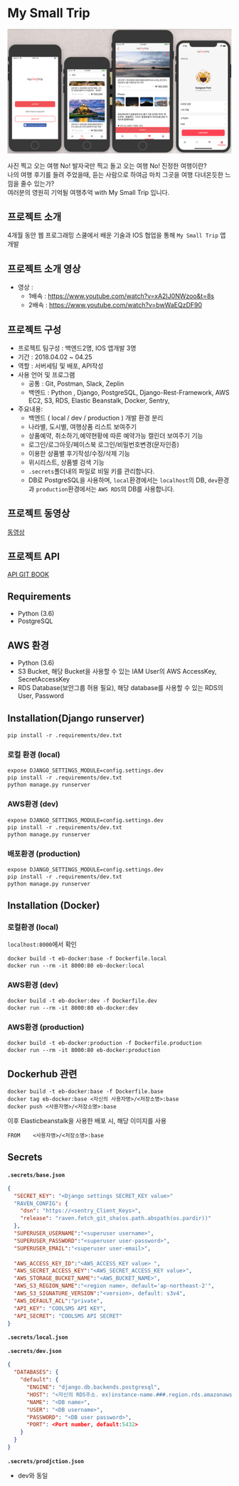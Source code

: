 # My Small Trip
<img src='./app/static/intro.png'>

사진 찍고 오는 여행 No! 발자국만 찍고 돌고 오는 여행 No! 진정한 여행이란? <br>
나의 여행 후기를 들려 주었을때, 듣는 사람으로 하여금 마치 그곳을 여행 다녀온듯한 느낌을 줄수 있는가? <br>
여러분의 영원히 기억될 여행추억 with My Small Trip 입니다. <br>

## 프로젝트 소개
 4개월 동안 웹 프로그래밍 스쿨에서 배운 기술과 IOS 협업을 통해 `My Small Trip` 앱 개발

## 프로젝트 소개 영상
- 영상 : 
    - 1배속 : https://www.youtube.com/watch?v=xA2IJ0NWzoo&t=8s
    - 2배속 : https://www.youtube.com/watch?v=bwWaEQzDF90
    
## 프로젝트 구성
- 프로젝트 팀구성 : 백엔드2명, IOS 앱개발 3명
- 기간 : 2018.04.02 ~ 04.25
- 역할 : 서버세팅 및 배포, API작성
- 사용 언어 및 프로그램
  - 공통 : Git, Postman, Slack, Zeplin
  - 백엔드 : Python , Django, PostgreSQL, Django-Rest-Framework, AWS EC2, S3, RDS, Elastic Beanstalk, Docker, Sentry,
- 주요내용:
  - 백엔드 ( local / dev / production ) 개발 환경 분리
  - 나라별, 도시별, 여행상품 리스트 보여주기
  - 상품예약, 취소하기,예약현황에 따른 예약가능 캘린더 보여주기 기능
  - 로그인/로그아웃/페이스북 로그인/비밀번호변경(문자인증)
  - 이용한 상품별 후기작성/수정/삭제 기능
  - 위시리스트, 상품별 검색 기능
  - `.secrets`폴더내의 파일로 비밀 키를 관리합니다.
  - DB로 PostgreSQL을 사용하며, `local`환경에서는 `localhost`의 DB, `dev`환경과 `production`환경에서는 `AWS RDS`의 DB를 사용합니다.

## 프로젝트 동영상 
[동영상](https://youtu.be/Q6kqeCazA8M)
## 프로젝트 API
[API GIT BOOK](https://kahee.gitbooks.io/my-small-trip/content/)

## Requirements
- Python (3.6)
- PostgreSQL

## AWS 환경
- Python (3.6)
- S3 Bucket, 해당 Bucket을 사용할 수 있는 IAM User의 AWS AccessKey, SecretAccessKey
- RDS Database(보안그룹 허용 필요), 해당 database를 사용할 수 있는 RDS의 User, Password

## Installation(Django runserver)

```
pip install -r .requirements/dev.txt
```

### 로컬 환경 (local)

```
expose DJANGO_SETTINGS_MODULE=config.settings.dev
pip install -r .requirements/dev.txt
python manage.py runserver

```

### AWS환경 (dev)

```
expose DJANGO_SETTINGS_MODULE=config.settings.dev
pip install -r .requirements/dev.txt
python manage.py runserver

```

### 배포환경 (production)

```
expose DJANGO_SETTINGS_MODULE=config.settings.dev
pip install -r .requirements/dev.txt
python manage.py runserver

```

## Installation (Docker)

### 로컬환경 (local)
`localhost:8000`에서 확인

```
docker build -t eb-docker:base -f Dockerfile.local
docker run --rm -it 8000:80 eb-docker:local
```

### AWS환경 (dev)

```
docker build -t eb-docker:dev -f Dockerfile.dev
docker run --rm -it 8000:80 eb-docker:dev
```

### AWS환경 (production)

```
docker build -t eb-docker:production -f Dockerfile.production
docker run --rm -it 8000:80 eb-docker:production
```

## Dockerhub 관련

```
docker build -t eb-docker:base -f Dockerfile.base
docker tag eb-docker:base <자신의 사용자명>/<저장소명>:base
docker push <사용자명>/<저장소명>:base
```
이후 Elasticbeanstalk을 사용한 배포 시, 해당 이미지를 사용

```docker file
FROM    <사용자명>/<저장소명>:base
```

## Secrets

**`.secrets/base.json`**

```json
{
  "SECRET_KEY": "<Django settings SECRET_KEY value>"
  "RAVEN_CONFIG": {
    "dsn": "https://<sentry_Client_Keys>",
    "release": "raven.fetch_git_sha(os.path.abspath(os.pardir))"
  },
  "SUPERUSER_USERNAME":"<superuser username>",
  "SUPERUSER_PASSWORD":"<superuser user-password>",
  "SUPERUSER_EMAIL":"<superuser user-email>",

  "AWS_ACCESS_KEY_ID":"<AWS_ACCESS_KEY value> ",
  "AWS_SECRET_ACCESS_KEY":"<AWS_SECRET_ACCESS_KEY value>",
  "AWS_STORAGE_BUCKET_NAME":"<AWS_BUCKET_NAME>",
  "AWS_S3_REGION_NAME":"<region name>, default='ap-northeast-2'",
  "AWS_S3_SIGNATURE_VERSION":"<version>, default: s3v4",
  "AWS_DEFAULT_ACL":"private",
  "API_KEY": "COOLSMS API KEY",
  "API_SECRET": "COOLSMS API SECRET"
}

```

**`.secrets/local.json`**


**`.secrets/dev.json`**

```json
{
  "DATABASES": {
    "default": {
      "ENGINE": "django.db.backends.postgresql",
      "HOST": "<자신의 RDS주소. ex)instance-name.###.region.rds.amazonaws.com>",
      "NAME": "<DB name>",
      "USER": "<DB username>",
      "PASSWORD": "<DB user password>",
      "PORT": <Port number, default:5432>
    }
  }
}
```

**`.secrets/prodjction.json`**
- dev와 동일
